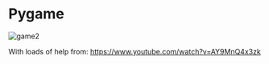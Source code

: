 # Pygame

![game2](https://github.com/WaffleBunny29/Projects_for_Fun/assets/121814463/20bb5dfe-5276-49e4-8755-12f58432d480)

With loads of help from: https://www.youtube.com/watch?v=AY9MnQ4x3zk

